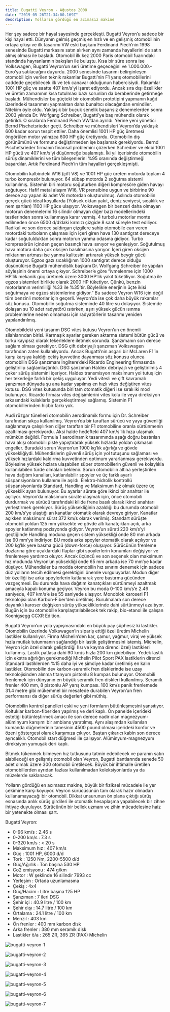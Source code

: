 ```yaml
---
title: Bugatti Veyron - Ağustos 2008
date: "2019-05-26T21:34:00.169Z"
description: Yolların gördüğü en acımasız makine
---
```


Her şey sadece bir hayal sayesinde gerçekleşti. Bugatti Veyron’u sadece bir kişi hayal etti. Dünyanın gelmiş geçmiş en hızlı ve en gelişmiş otomobilinin ortaya çıkışı ve ilk tasarımı VW eski başkanı Ferdinand Piech’nin 1998 senesinde Bugatti markasını satın alırken aynı zamanda hayallerini de satın almış olması ile başladı. Otomobil ilk kez 2000 Paris otomobil fuarındaki standında hayranlarının bakışları ile buluştu. Kısa bir süre sonra ise Volkswagen, Bugatti Veyron’un seri üretime geçeceğini ve 1.000.000.- Euro’ya satılacağını duyurdu. 2000 senesinde tasarımı belirginleşen otomobil için verilen teknik rakamlar Bugatti’nin F1 yarış otomobillerini caddede geçebilecek ilk ve tek canavar olduğunun habercisiydi. Rakamlar 1001 HP güç ve saatte 407 km/s’yi işaret ediyordu. Ancak sıra dışı özellikler ve üretim zamanının kısa tutulması bazı sorunları da beraberinde getirmeğe başladı. Mühendisler bu güçteki bir otomobilin prototipini yapmanın kağıt üzerindeki tasarımını yapmaktan daha bunaltıcı olacağından emindiler. Nitekim öyle oldu. Yaklaşık bir buçuk senelik başarısız denemelerden sonra 2003 yılında Dr. Wolfgang Schreiber, Bugatti’ye baş mühendis olarak getirildi. O sıralarda Ferdinand Piech VW’dan ayrıldı. Yerine yeni yönetici Bernd Pischetsrieder geçti. Schreiber ve mühendisleri Veyron’da yaklaşık 600 kadar sorun tespit ettiler. Daha önemlisi 1001 HP güç üretmesi öngörülen motor yalnızca 600 HP güç üretiyordu. Otomobilin dış görünümünü ve formunu değiştirmeden işe başlamak gerekiyordu. Bernd Pischetsrieder firmanın finansal problemini çözerken Schreiber ve ekibi 1001 HP gücü ve 407 km/s’yi düşünmeğe başlamıştı. İki yıl içerisinde otomobilin sürüş dinamiklerini ve tüm bileşenlerini %95 oranında değiştirmeği başardılar. Artık Ferdinand Piech’in tüm hayalleri gerçekleşmişti.

Otomobilin kalbindeki W16 (çift V8) ve 1001 HP güç üreten motorda toplam 4 turbo kompresör bulunuyor. 64 sübap motorda 2 soğutma sistemi kullanılmış. Sistemin biri motoru soğuturken diğeri kompresöre giden havayı soğutuyor. Hafif metal alaşım W16, VR prensibine uygun ve birbirine 90 derece açı yapan iki adet V8 motordan oluşturulmuş. Aslında otomobilin gerçek gücü ideal koşullarda (Yüksek oktan yakıt, deniz seviyesi, sıcaklık ve nem şartları) 1100 HP güce ulaşıyor. Volkswagen bir benzeri daha olmayan motorun denemelerini 16 silindir olmayan diğer bazı modellerindeki testlerinden sonra kullanmaya karar vermiş. 4 turbolu motorlar monte edilmeden önce 6500 d/d’daki kırmızı çizgide 8 saat süreyle test ediliyor. Radikal ve son derece saldırgan çizgilere sahip otomobile can veren motordaki turboların çalışması için içeri giren hava 130 santigrat dereceye kadar soğutulduktan sonra motorun yanma odasına gidiyor. Turbo kompresörün içinden geçen basınçlı hava ısınıyor ve genleşiyor. Soğutulmuş hava motora daha çok oksijen basılmasına yarıyor. İçeri giren oksijen miktarının artması ise yanma kalitesini artırarak yüksek beygir gücü oluşturuyor. Egzos gazı sıcaklığının 1000 santigrat derece olduğu düşünülürse Bugatti mühendislik başkanı Dr. Wolfgang Schreiber ile yapılan söyleşinin önemi ortaya çıkıyor. Schreiber’e göre “ivmelenme için 1000 HP’lik mekanik güç üretmek üzere 3000 HP’lik yakıt tüketiliyor. Soğutma ile egzos  sistemleri birlikte olarak 2000 HP tüketiyor. Çünkü, benzin motorlarının verimliliği %33 ile %35’tir. Böylelikle enerjinin üçte ikisi soğutmaya ve egzos sistemlerine gidiyor.” Bu sadece Veyron W16 için değil tüm benzinli motorlar için geçerli. Veyron’da ise çok daha büyük rakamlar söz konusu. Otomobilin soğutma sisteminde 40 litre su dolaşıyor. Sistemde dolaşan su 10 adet radyatörü ısıtırken, aşırı yüksek gücün ısınma problemlerine neden olmaması için radyatörlerin tasarımı yeniden yapılandırılmış. 

Otomobildeki yeni tasarım DSG vites kutusu Veyron’un en önemli silahlarından birisi. Karmaşık ayarlar gereken aktarma sistemi bütün gücü ve torku kayıpsız olarak tekerleklere iletmek sorunda. Şanzımanın son derece sağlam olması gerekiyor. DSG çift debriyajlı şanzıman Volkswagen tarafından zaten kullanılıyordu. Ancak Bugatti’nin asgari bir McLaren F1’in karşı karşıya kaldığı çekiş kuvvetine dayanması söz konusu olunca otomobilin DSG şanzımanı İngiltere’deki Ricardo Engineering firmasında geliştirilip sağlamlaştırıldı. DSG şanzıman Haldex debriyajlı ve geliştirilmiş 4 çeker sürüş sistemini içeriyor. Haldex transmisyon maksimum yol tutuş için her tekerleğe farklı bir çekiş uyguluyor. Yedi vitesli ve çift kavramalı şanzıman dünyada şu ana kadar yapılmış en hızlı vites değiştiren vites kutusu. DSG vites kutusunda biri tam otomatik diğeri ise sıralı iki mod bulunuyor. Ricardo firması vites değişimlerini vites kolu ile veya direksiyon arkasındaki kulaklarla gerçekleştirmeyi sağlamış. Sistemin F1 otomobillerinden hiçbir farkı yok.

Audi rüzgar tünelleri otomobilin aerodinamik formu için Dr. Schreiber tarafından sıkça kullanılmış. Veyron’da bir taraftan sürücü ve yaya güvenliği sağlanmaya çalışılırken diğer taraftan bir F1 otomobiline oranla sürtünmenin azaltılması gerekiyordu. Aksi halde hedefteki 407 km/s’lik hıza ulaşmak mümkün değildi. Formula 1 aerodinamik tasarımında aşağı doğru bastırılan hava akışı otomobili piste yapıştırarak yüksek hızlarda yoldan çıkmasını engeller. Buradaki sorun Veyron’un 1900 kg’lık ağırlığı ve gövde yüksekliğiydi. Mühendislerin güvenli sürüş için yol tutuşunu sağlaması ve yüksek hızlardaki kaldırma kuvvetinden optimum yararlanması gerekiyordu. Böylesine yüksek hızlara ulaşabilen süper otomobillerin güvenli ve kolaylıkla kullanılabilen türde olmaları beklenir. Sorun otomobilin altına yerleştirilen hava dağıtım kanalları, katlanılabilir spoyler ve üç farklı ayarlı süspansiyonların kullanımı ile aşıldı. Elektro-hidrolik kontrollü süspansiyonlarda Standard, Handling ve Maksimum hız olmak üzere üç yükseklik ayarı bulunuyor. Bu ayarlar sürate göre ikinci bir anahtar ile açılıyor. Veyron’da maksimum sürate ulaşmak için,  önce otomobili durdurmak ve sürücü tarafındaki kilide frene basılı olarak ikinci anahtarı yerleştirmek gerekiyor. Sürüş yüksekliğinin azaldığı bu durumda otomobil 200 km/s’ye ulaştığı an kanatlar otomatik olarak devreye giriyor. Kanatlar açıkken maksimum sürat 372 km/s olarak verilmiş. Standart sürüşte otomobil yoldan 125 mm yüksekte ve gövde altı kanatçıkları açık, arka spoyler katlanmış pozisyonda gidiyor. Veyron’un sürati 220 km/s’yi geçtiğinde Handling  moduna geçen sistem yüksekliği önde 80 mm arkada ise 90 mm’ye indiriyor. BU moda arka spoyler otomatik olarak açılıyor ve 200 kg’lık yere basma gücü (down-force) oluşuyor. Sürücünün frenleme dozlarına göre uçaklardaki flaplar gibi spoylerlerin konumları değişiyor ve frenlemeye yardımcı oluyor. Ancak üçüncü ve son seçenek olan maksimum hız modunda Veyron’un yüksekliği önde 65 mm arkada ise 70 mm’ye kadar düşüyor. Mühendisler bu modda otomobilin hız sınırını denemek için sadece düz yolların tercih edilmesi gerektiğini önemle vurguluyorlar. Modun diğer bir özelliği ise arka spoylerlerin katlanarak yere bastırma gücünden vazgeçmesi. Bu durumda hava dağıtım kanatçıkları sürtünmeyi azaltmak amacıyla kapalı konuma geçiyor. Veyron bu moda 0-100 km/s’e 2.46 saniyede, 407 km/s’e ise 55 saniyede ulaşıyor. Monoblok karoseri F1 teknolojisi olan Karbon-Fiber’den üretilmiş. Burulmalara son derece dayanıklı karoser değişken sürüş yüksekliklerinde dahi sürtünmeyi azaltıyor.  Bugün için bu otomobille karşılaştırılabilecek tek rakip, bio-etanol ile çalışan Koenigsegg CCXR Edition. 

Bugatti Veyron’un yola yapışmasındaki en büyük pay şüphesiz ki lastikler. Otomobilin üzerinde Volkswagen’in sipariş ettiği özel üretim Michelin lastikler kullanılıyor. Firma Michelin’den kar,  çamur, yağmur, viraj ve yüksek hızla mutlak tutunmanın sağlandığı bir lastik geliştirmesini istemiş. Michelin, Veyron için özel olarak geliştirdiği (Isı ve kayma direnci özel) lastikleri kullanmış. Lastik patlasa dahi 90 km/s hızla 200 km gidebiliyor. Yedek lastik için ekstra ağırlığın gerekmediği Michelin Pilot Sport PAX lastiklerin direnci Standard lastiklerden %15 daha iyi ve şimdiye kadar üretilmiş en kalın lastikler. Otomobilin dev karbon-seramik fren disklerinde ise uzay teknolojisinden alınma titanyum pistonlu 8 kumpas bulunuyor. Otomobili frenlemek için dünyanın en büyük seramik fren diskleri kullanılmış. Seramik frenler 400 mm, 8 pistonlu AP yarış kumpası. 100 km/s panik frenlemede 31.4 metre gibi mükemmel bir mesafede durabilen Veyron’un fren performansı da diğer sürüş değerleri gibi müthiş.

Otomobilin kontrol panelleri eski ve yeni formların bütünleşmesini yansıtıyor. Koltuklar karbon-fiber’den yapılmış ve deri kaplı. Ön panelde içerideki estetiği bütünleştirmek amacı ile son derece nadir olan magnezyum-alüminyum karışımı bir ambians yaratılmış. Aynı alaşımdan kullanılan kumanda düğmelerinin tanesinin 4500 pound olması içerideki konfor ve özeni göstergesi olarak karşımıza çıkıyor. Baştan çıkarıcı kabin son derece ayrıcalıklı. Otomobil start düğmesi ile çalışıyor. Alüminyum-magnezyum direksiyon yumuşak deri kaplı.

Bitmek tükenmek bilmeyen hız tutkusunu tatmin edebilecek ve paranın satın alabileceği en gelişmiş otomobil olan Veyron, Bugatti bantlarında senede 50 adet olmak üzere 300 otomobil üretilecek. Büyük bir ihtimalle üretilen otomobillerden ayrıdan fazlası kullanılmadan koleksiyonlarda ya da müzelerde saklanacak. 

Yolların gördüğü en acımasız makine, büyük bir fiziksel mücadele ile yer çekimine karşı koyuyor. Veyron sürücüsünün tam olarak hazır olmadan kullanamayacağı bir otomobil. Dikkat unsurunun ön plana çıktığı sürüş esnasında anlık sürüş girdileri ile otomatik hesaplaşma yapabilecek bir zihne ihtiyaç duyuluyor. Sürücünün bir bellek uzmanı ve zihin mücadelesine haiz bir yetenekte olması şart.

Bugatti Veyron:

* 0-96 km/s		: 2.46 s
* 0-200 km/s		: 7.3 s
* 0-320 km/s		: < 20 s
* Maksimum hız	: 407 km/s
* Güç			: 1001 HP, 6000 d/d
* Tork			: 1250 Nm, 2200-5500 d/d
* Güç/Ağırlık		: Ton başına 530 HP
* Co2 emisyonu		: 474 g/km
* Motor			: W şeklinde 16 silindir 7993 cc
* Yerleşim		: Ortada uzunlamasına
* Çekiş			: 4x4
* Güç/Hacim		: Litre başına 125 HP
* Şanzıman		: 7 ileri DSG
* Şehir içi		: 40.9 litre / 100 km
* Şehir dışı		: 14.7 litre / 100 km
* Ortalama		: 24.1 litre / 100 km
* Menzil			: 403 km
* Ön frenler		: 400 mm karbon disk
* Arka frenler		: 380 mm seramik disk
* Lastikler ö/a		: 265 ZR, 365 ZR (PAX) Michelin

![bugatti-veyron-1](./bugatti-veyron-1.jpg)

![bugatti-veyron-2](./bugatti-veyron-2.jpg)

![bugatti-veyron-3](./bugatti-veyron-3.jpg)

![bugatti-veyron-4](./bugatti-veyron-4.jpg)

![bugatti-veyron-5](./bugatti-veyron-5.jpg)

![bugatti-veyron-6](./bugatti-veyron-6.jpg)

![bugatti-veyron-7](./bugatti-veyron-7.jpg)
